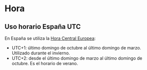 # Hora

## Uso horario España UTC

En España se utiliza la [Hora Central Europea](https://es.wikipedia.org/wiki/Hora_central_europea):

- UTC+1: último domingo de octubre al último domingo de marzo. Utilizado durante el invierno.
- UTC+2: desde el último domingo de marzo al último domingo de octubre. Es el horario de verano.
